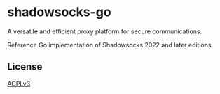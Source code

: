 # shadowsocks-go

A versatile and efficient proxy platform for secure communications.

Reference Go implementation of Shadowsocks 2022 and later editions.

## License

[AGPLv3](LICENSE)
